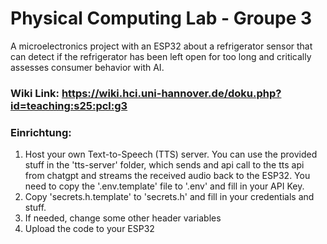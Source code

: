 # Physical Computing Lab - Groupe 3

A microelectronics project with an ESP32 about a refrigerator sensor that can detect if the refrigerator has been left open for too long and critically assesses consumer behavior with AI.

### Wiki Link: https://wiki.hci.uni-hannover.de/doku.php?id=teaching:s25:pcl:g3


### Einrichtung:
1. Host your own Text-to-Speech (TTS) server. You can use the provided stuff in the 'tts-server' folder, which sends and api call to the tts api from chatgpt and streams the received audio back to the ESP32.
You need to copy the '.env.template' file to '.env' and fill in your API Key.
2. Copy 'secrets.h.template' to 'secrets.h' and fill in your credentials and stuff.
3. If needed, change some other header variables
4. Upload the code to your ESP32